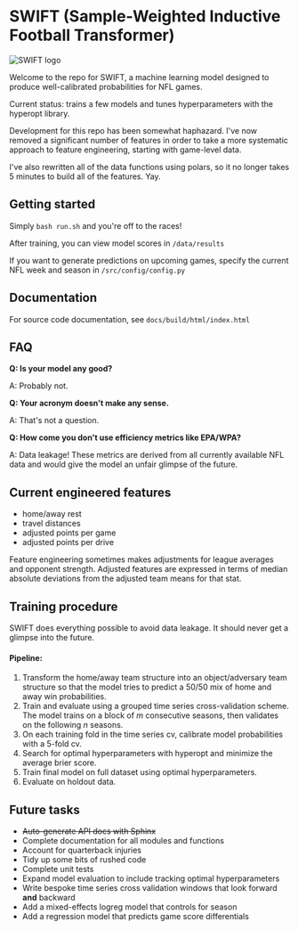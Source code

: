 # SWIFT (Sample-Weighted Inductive Football Transformer)

![SWIFT logo](https://i.imgur.com/IgZi9pt.png)

Welcome to the repo for SWIFT, a machine learning model designed to produce well-calibrated probabilities for NFL games.

Current status: trains a few models and tunes hyperparameters with the hyperopt library.

Development for this repo has been somewhat haphazard. I've now removed a significant number of features in order to take a more systematic approach to feature engineering, starting with game-level data.

I've also rewritten all of the data functions using polars, so it no longer takes 5 minutes to build all of the features. Yay.

## Getting started
Simply `bash run.sh` and you're off to the races!

After training, you can view model scores in `/data/results`

If you want to generate predictions on upcoming games, specify the current NFL week and season in `/src/config/config.py`

## Documentation

For source code documentation, see `docs/build/html/index.html`

## FAQ
**Q: Is your model any good?**

A: Probably not.

**Q: Your acronym doesn't make any sense.**

A: That's not a question.

**Q: How come you don't use efficiency metrics like EPA/WPA?**

A: Data leakage! These metrics are derived from all currently available NFL data and would give the model an unfair glimpse of the future.

## Current engineered features
- home/away rest
- travel distances
- adjusted points per game
- adjusted points per drive

Feature engineering sometimes makes adjustments for league averages and opponent strength. Adjusted features are expressed in terms of median absolute deviations from the adjusted team means for that stat.

## Training procedure
SWIFT does everything possible to avoid data leakage. It should never get a glimpse into the future.

#### Pipeline:
1. Transform the home/away team structure into an object/adversary team structure so that the model tries to predict a 50/50 mix of home and away win probabilities.
2. Train and evaluate using a grouped time series cross-validation scheme. The model trains on a block of *m* consecutive seasons, then validates on the following *n* seasons.
3. On each training fold in the time series cv, calibrate model probabilities with a 5-fold cv.
4. Search for optimal hyperparameters with hyperopt and minimize the average brier score.
5. Train final model on full dataset using optimal hyperparameters.
6. Evaluate on holdout data.

## Future tasks
- ~~Auto-generate API docs with Sphinx~~
- Complete documentation for all modules and functions
- Account for quarterback injuries
- Tidy up some bits of rushed code
- Complete unit tests
- Expand model evaluation to include tracking optimal hyperparameters
- Write bespoke time series cross validation windows that look forward **and** backward
- Add a mixed-effects logreg model that controls for season
- Add a regression model that predicts game score differentials
